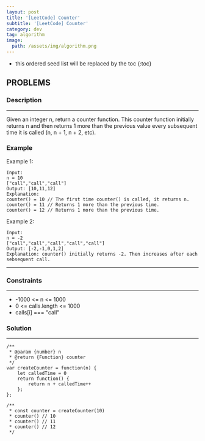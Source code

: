 ```yaml
---
layout: post
title: '[LeetCode] Counter'
subtitle: '[LeetCode] Counter'
category: dev
tag: algorithm
image:
  path: /assets/img/algorithm.png
---
```


<!-- prettier-ignore -->
* this ordered seed list will be replaced by the toc
{:toc}

## PROBLEMS

### **Description**

---

Given an integer n, return a counter function. This counter function initially returns n and then returns 1 more than the previous value every subsequent time it is called (n, n + 1, n + 2, etc).

### **Example**

Example 1:

```
Input:
n = 10
["call","call","call"]
Output: [10,11,12]
Explanation:
counter() = 10 // The first time counter() is called, it returns n.
counter() = 11 // Returns 1 more than the previous time.
counter() = 12 // Returns 1 more than the previous time.
```

Example 2:

```
Input:
n = -2
["call","call","call","call","call"]
Output: [-2,-1,0,1,2]
Explanation: counter() initially returns -2. Then increases after each sebsequent call.

```

---

### **Constraints**

---

- -1000 <= n <= 1000
- 0 <= calls.length <= 1000
- calls[i] === "call"

### Solution

---

```
/**
 * @param {number} n
 * @return {Function} counter
 */
var createCounter = function(n) {
    let calledTime = 0
    return function() {
        return n + calledTime++
    };
};

/**
 * const counter = createCounter(10)
 * counter() // 10
 * counter() // 11
 * counter() // 12
 */
```
